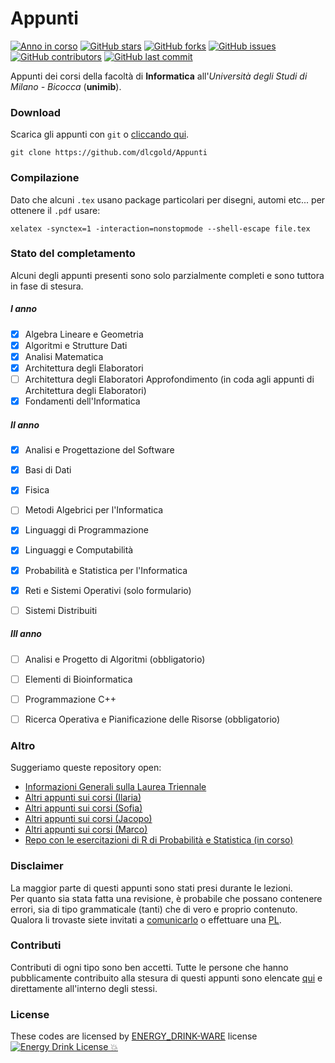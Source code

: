 # Appunti

[![Anno in corso](https://img.shields.io/badge/anno%20in%20corso-2%C2%B0-lightgrey.svg)](https://github.com/dlcgold/Appunti)
[![GitHub stars](https://img.shields.io/github/stars/dlcgold/Appunti.svg)](https://github.com/dlcgold/Appunti/stargazers)
[![GitHub forks](https://img.shields.io/github/forks/dlcgold/Appunti.svg)](https://github.com/dlcgold/Appunti/network)
[![GitHub issues](https://img.shields.io/github/issues/dlcgold/Appunti.svg)](https://github.com/dlcgold/Appunti/issues)
[![GitHub contributors](https://img.shields.io/github/contributors/dlcgold/Appunti.svg)](https://github.com/dlcgold/Appunti/graphs/contributors)
[![GitHub last commit](https://img.shields.io/github/last-commit/dlcgold/Appunti.svg)](https://github.com/dlcgold/Appunti/commits)

Appunti dei corsi della facoltà di **Informatica** all'_Università degli Studi di Milano - Bicocca_ (**unimib**).

### Download
Scarica gli appunti con `git` o [cliccando qui](https://github.com/dlcgold/Appunti/archive/master.zip).
```shell
git clone https://github.com/dlcgold/Appunti
```
### Compilazione
Dato che alcuni `.tex` usano package particolari per disegni, automi etc... per ottenere il `.pdf` usare:
```shell
xelatex -synctex=1 -interaction=nonstopmode --shell-escape file.tex
```

### Stato del completamento
Alcuni degli appunti presenti sono solo parzialmente completi e sono tuttora in fase di stesura.

##### I anno
- [x] Algebra Lineare e Geometria
- [x] Algoritmi e Strutture Dati
- [x] Analisi Matematica
- [x] Architettura degli Elaboratori 
- [ ] Architettura degli Elaboratori Approfondimento (in coda agli appunti di Architettura degli Elaboratori)
- [x] Fondamenti dell'Informatica

##### II anno
- [x] Analisi e Progettazione del Software
- [x] Basi di Dati
- [x] Fisica
- [ ] Metodi Algebrici per l'Informatica
- [x] Linguaggi di Programmazione
- [x] Linguaggi e Computabilità
- [x] Probabilità e Statistica per l'Informatica 
- [x] Reti e Sistemi Operativi (solo formulario)
- [ ] Sistemi Distribuiti


##### III anno
- [ ] Analisi e Progetto di Algoritmi (obbligatorio)
- [ ] Elementi di Bioinformatica
- [ ] Programmazione C++
- [ ] Ricerca Operativa e Pianificazione delle Risorse (obbligatorio)


### Altro
Suggeriamo queste repository open:
- [Informazioni Generali sulla Laurea Triennale](https://github.com/dlcgold/LaureaTriennale-Bicocca) 
- [Altri appunti sui corsi (Ilaria)](https://github.com/IlariaB/class-notes)
- [Altri appunti sui corsi (Sofia)](https://github.com/amarusofia/Appunti-universitari)
- [Altri appunti sui corsi (Jacopo)](https://github.com/JacopoDeAngelis/Appunti-universitari)
- [Altri appunti sui corsi (Marco)](https://github.com/bigboss98/appunti)
- [Repo con le esercitazioni di R di Probabilità e Statistica (in corso)](https://github.com/dlcgold/Lab-R)


### Disclaimer
La maggior parte di questi appunti sono stati presi durante le lezioni.  
Per quanto sia stata fatta una revisione, è probabile che possano contenere errori, sia di tipo grammaticale (tanti) che di vero e proprio contenuto.  
Qualora li trovaste siete invitati a [comunicarlo](https://github.com/dlcgold/Appunti/issues/new) o effettuare una [PL](https://github.com/dlcgold/Appunti/pulls).

### Contributi
Contributi di ogni tipo sono ben accetti. 
Tutte le persone che hanno pubblicamente contribuito alla stesura di questi appunti sono elencate [qui](https://github.com/dlcgold/Appunti/graphs/contributors) e direttamente all'interno degli stessi.

### License
These codes are licensed by [ENERGY_DRINK-WARE](https://github.com/dlcgold/energy_drink-license) license
[![Energy Drink License :boom:](https://img.shields.io/badge/-Energy%20Drink-yellow.svg)](https://github.com/dlcgold/energy_drink-license)
